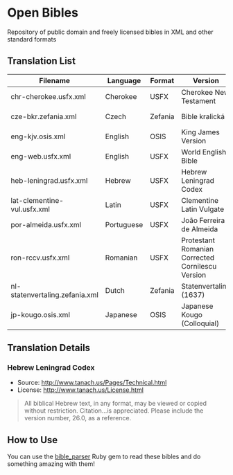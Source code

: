 # Open Bibles

Repository of public domain and freely licensed bibles in XML and other standard formats

## Translation List

| Filename                       | Language   | Format  | Version                                          | License       |
|--------------------------------|------------|---------|--------------------------------------------------|---------------|
| chr-cherokee.usfx.xml          | Cherokee   | USFX    | Cherokee New Testament                           | Public Domain |
| cze-bkr.zefania.xml            | Czech      | Zefania | Bible kralická                                   | Public Domain |
| eng-kjv.osis.xml               | English    | OSIS    | King James Version                               | Public Domain |
| eng-web.usfx.xml               | English    | USFX    | World English Bible                              | Public Domain |
| heb-leningrad.usfx.xml         | Hebrew     | USFX    | Hebrew Leningrad Codex                           | _see below_   |
| lat-clementine-vul.usfx.xml    | Latin      | USFX    | Clementine Latin Vulgate                         | Public Domain |
| por-almeida.usfx.xml           | Portuguese | USFX    | João Ferreira de Almeida                         | Public Domain |
| ron-rccv.usfx.xml              | Romanian   | USFX    | Protestant Romanian Corrected Cornilescu Version | Public Domain |
| nl-statenvertaling.zefania.xml | Dutch      | Zefania | Statenvertaling (1637)                           | Public Domain |
| jp-kougo.osis.xml              | Japanese   | OSIS    | Japanese Kougo (Colloquial)                      | Public Domain |

## Translation Details

### Hebrew Leningrad Codex

- Source: http://www.tanach.us/Pages/Technical.html
- License: http://www.tanach.us/License.html

>All biblical Hebrew text, in any format, may be viewed or copied without restriction.
>Citation...is appreciated. Please include the version number, 26.0, as a reference. 


## How to Use

You can use the [bible_parser](https://github.com/churchio/bible_parser) Ruby gem to read these bibles
and do something amazing with them!
